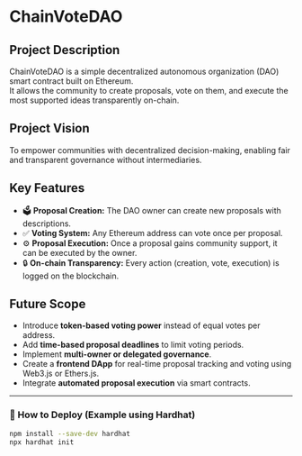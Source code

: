 # ChainVoteDAO

## Project Description
ChainVoteDAO is a simple decentralized autonomous organization (DAO) smart contract built on Ethereum.  
It allows the community to create proposals, vote on them, and execute the most supported ideas transparently on-chain.

## Project Vision
To empower communities with decentralized decision-making, enabling fair and transparent governance without intermediaries.

## Key Features
- 🗳️ **Proposal Creation:** The DAO owner can create new proposals with descriptions.
- ✅ **Voting System:** Any Ethereum address can vote once per proposal.
- ⚙️ **Proposal Execution:** Once a proposal gains community support, it can be executed by the owner.
- 🔒 **On-chain Transparency:** Every action (creation, vote, execution) is logged on the blockchain.

## Future Scope
- Introduce **token-based voting power** instead of equal votes per address.  
- Add **time-based proposal deadlines** to limit voting periods.  
- Implement **multi-owner or delegated governance**.  
- Create a **frontend DApp** for real-time proposal tracking and voting using Web3.js or Ethers.js.  
- Integrate **automated proposal execution** via smart contracts.

---

### 🧩 How to Deploy (Example using Hardhat)
```bash
npm install --save-dev hardhat
npx hardhat init
